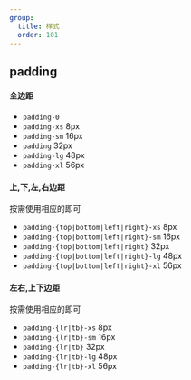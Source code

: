 ```yaml
---
group:
  title: 样式
  order: 101
---
```


## padding

#### 全边距

- `padding-0`
- `padding-xs` 8px
- `padding-sm` 16px
- `padding` 32px
- `padding-lg` 48px
- `padding-xl` 56px

#### 上,下,左,右边距

按需使用相应的即可

- `padding-{top|bottom|left|right}-xs` 8px
- `padding-{top|bottom|left|right}-sm` 16px
- `padding-{top|bottom|left|right}` 32px
- `padding-{top|bottom|left|right}-lg` 48px
- `padding-{top|bottom|left|right}-xl` 56px

#### 左右,上下边距

按需使用相应的即可

- `padding-{lr|tb}-xs` 8px
- `padding-{lr|tb}-sm` 16px
- `padding-{lr|tb}` 32px
- `padding-{lr|tb}-lg` 48px
- `padding-{lr|tb}-xl` 56px
